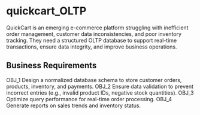 # quickcart_OLTP
QuickCart is an emerging e-commerce platform struggling with inefficient order management, customer data inconsistencies, and poor inventory tracking. They need a structured OLTP database to support real-time transactions, ensure data integrity, and improve business operations.

## Business Requirements
OBJ_1	Design a normalized database schema to store customer orders, products, inventory, and payments.
OBJ_2	Ensure data validation to prevent incorrect entries (e.g., invalid product IDs, negative stock quantities).
OBJ_3	Optimize query performance for real-time order processing.
OBJ_4	Generate reports on sales trends and inventory status.
